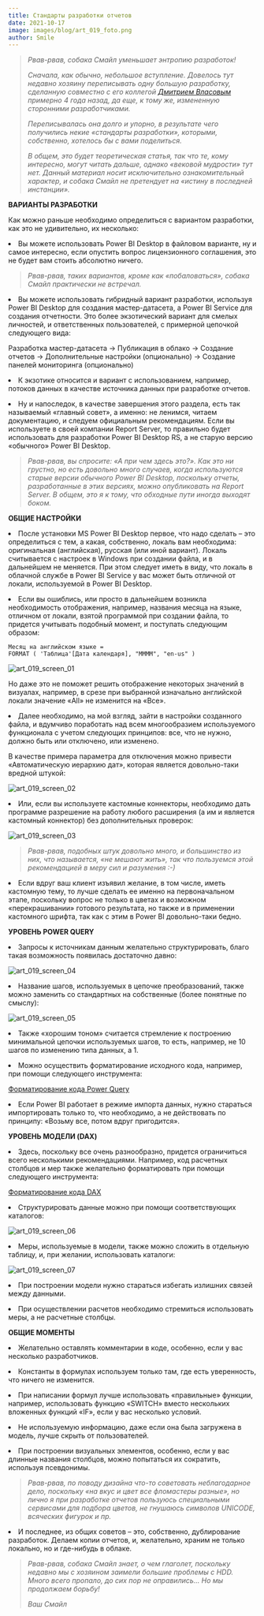 ```yaml
---
title: Стандарты разработки отчетов
date: 2021-10-17
image: images/blog/art_019_foto.png
author: Smile
---
```


> *Рвав-рвав, собака Смайл уменьшает энтропию разработок!*
>
> *Сначала, как обычно, небольшое вступление. Довелось тут недавно хозяину переписывать одну большую разработку, сделанную совместно с его коллегой [Дмитрием Власовым](https://dmitriyvlasov.ru) примерно 4 года назад, да еще, к тому же, измененную сторонними разработчиками.*
>
> *Переписывалась она долго и упорно, в результате чего получились некие «стандарты разработки», которыми, собственно, хотелось бы с вами поделиться.*
>
> *В общем, это будет теоретическая статья, так что те, кому интересно, могут читать дальше, однако «вековой мудрости» тут нет. Данный материал носит исключительно ознакомительный характер, и собака Смайл не претендует на «истину в последней инстанции».*


**ВАРИАНТЫ РАЗРАБОТКИ**

Как можно раньше необходимо определиться с вариантом разработки, как это не удивительно, их несколько: 

**<li>** Вы можете использовать Power BI Desktop в файловом варианте, ну и самое интересно, если опустить вопрос лицензионного соглашения, это не будет вам стоить абсолютно ничего.

> *Рвав-рвав, таких вариантов, кроме как «побаловаться», собака Смайл практически не встречал.*

**<li>** Вы можете использовать гибридный вариант разработки, используя Power BI Desktop для создания мастер-датасета, а Power BI Service для создания отчетности. Это более экзотический вариант для смелых личностей, и ответственных пользователей, с примерной цепочкой следующего вида:

Разработка мастер-датасета → Публикация в облако → Создание отчетов → Дополнительные настройки (опционально) → Создание панелей мониторинга (опционально)

**<li>** К экзотике относится и вариант с использованием, например, потоков данных в качестве источника данных при разработке отчетов.

**<li>** Ну и напоследок, в качестве завершения этого раздела, есть так называемый «главный совет», а именно: не ленимся, читаем документацию, и следуем официальным рекомендациям. Если вы используете в своей компании Report Server, то правильно будет использовать для разработки Power BI Desktop RS, а не старую версию «обычного» Power BI Desktop.

> *Рвав-рвав, вы спросите: «А при чем здесь это?». Как это ни грустно, но есть довольно много случаев, когда используются старые версии обычного Power BI Desktop, поскольку отчеты, разработанные в этих версиях, можно опубликовать на Report Server. В общем, это я к тому, что обходные пути иногда выходят боком.*


**ОБЩИЕ НАСТРОЙКИ**

**<li>** После установки MS Power BI Desktop первое, что надо сделать – это определиться с тем, а какая, собственно, локаль вам необходима: оригинальная (английская), русская (или иной вариант). Локаль считывается с настроек в Windows при создании файла, и в дальнейшем не меняется. При этом следует иметь в виду, что локаль в облачной службе в Power BI Service у вас может быть отличной от локали, используемой в Power BI Desktop.

**<li>** Если вы ошиблись, или просто в дальнейшем возникла необходимость отображения, например, названия месяца на языке, отличном от локали, взятой программой при создании файла, то придется учитывать подобный момент, и поступать следующим образом:

```dax
Месяц на английском языке = 
FORMAT ( 'Таблица'[Дата календаря], "MMMM", "en-us" )
```
![art_019_screen_01](https://kkadikin.ru/images/blog/art_019_screen_01.png)

Но даже это не поможет решить отображение некоторых значений в визуалах, например, в срезе при выбранной изначально английской локали значение «All» не изменится на «Все».

**<li>** Далее необходимо, на мой взгляд, зайти в настройки созданного файла, и вдумчиво поработать над всем многообразием используемого функционала с учетом следующих принципов: все, что не нужно, должно быть или отключено, или изменено.

В качестве примера параметра для отключения можно привести «Автоматическую иерархию дат», которая является довольно-таки вредной штукой:

![art_019_screen_02](https://kkadikin.ru/images/blog/art_019_screen_02.png)

**<li>** Или, если вы используете кастомные коннекторы, необходимо дать программе разрешение на работу любого расширения (а им и является кастомный коннектор) без дополнительных проверок:

![art_019_screen_03](https://kkadikin.ru/images/blog/art_019_screen_03.png)

> *Рвав-рвав, подобных штук довольно много, и большинство из них, что называется, «не мешают жить», так что пользуемся этой рекомендацией в меру сил и разумения :-)*

**<li>** Если вдруг ваш клиент изъявил желание, в том числе, иметь кастомную тему, то лучше сделать ее именно на первоначальном этапе, поскольку вопрос не только в цветах и возможном «перекрашивании» готового результата, но также и в применении кастомного шрифта, так как с этим в Power BI довольно-таки бедно.


**УРОВЕНЬ POWER QUERY**

**<li>** Запросы к источникам данным желательно структурировать, благо такая возможность появилась достаточно давно:

![art_019_screen_04](https://kkadikin.ru/images/blog/art_019_screen_04.png)

**<li>** Название шагов, используемых в цепочке преобразований, также можно заменить со стандартных на собственные (более понятные по смыслу):

![art_019_screen_05](https://kkadikin.ru/images/blog/art_019_screen_05.png)

**<li>** Также «хорошим тоном» считается стремление к построению минимальной цепочки используемых шагов, то есть, например, не 10 шагов по изменению типа данных, а 1. 

**<li>** Можно осуществить форматирование исходного кода, например, при помощи следующего инструмента:

[Форматирование кода Power Query](https://www.powerqueryformatter.com)

**<li>** Если Power BI работает в режиме импорта данных, нужно стараться импортировать только то, что необходимо, а не действовать по принципу: «Возьму все, потом вдруг пригодится».


**УРОВЕНЬ МОДЕЛИ (DAX)**

**<li>** Здесь, поскольку все очень разнообразно, придется ограничиться всего несколькими рекомендациями. Например, код расчетных столбцов и мер также желательно форматировать при помощи следующего инструмента:

[Форматирование кода DAX](https://www.daxformatter.com/)

**<li>** Структурировать данные можно при помощи соответствующих каталогов:

![art_019_screen_06](https://kkadikin.ru/images/blog/art_019_screen_06.png)

**<li>** Меры, используемые в модели, также можно сложить в отдельную таблицу, и, при желании, использовать каталоги:

![art_019_screen_07](https://kkadikin.ru/images/blog/art_019_screen_07.png)

**<li>** При построении модели нужно стараться избегать излишних связей между данными.

**<li>** При осуществлении расчетов необходимо стремиться использовать меры, а не расчетные столбцы.


**ОБЩИЕ МОМЕНТЫ**

**<li>** Желательно оставлять комментарии в коде, особенно, если у вас несколько разработчиков.

**<li>** Константы в формулах используем только там, где есть уверенность, что ничего не изменится.

**<li>** При написании формул лучше использовать «правильные» функции, например, использовать функцию «SWITCH» вместо нескольких вложенных функций «IF», если у вас несколько условий.

**<li>** Не используемую информацию, даже если она была загружена в модель, лучше скрыть от пользователей.

**<li>** При построении визуальных элементов, особенно, если у вас длинные названия столбцов, можно попытаться их сократить, используя псевдонимы.

> *Рвав-рвав, по поводу дизайна что-то советовать неблагодарное дело, поскольку «на вкус и цвет все фломастеры разные», но лично я при разработке отчетов пользуюсь специальными сервисами для подбора цветов, не гнушаюсь символов UNICODE, всяческих фигурок и пр.*

**<li>** И последнее, из общих советов – это, собственно, дублирование разработок. Делаем копии отчетов, и, желательно, храним не только локально, но и где-нибудь в облаке.

> *Рвав-рвав, собака Смайл знает, о чем глаголет, поскольку недавно мы с хозяином заимели большие проблемы с HDD. Много всего пропало, до сих пор не оправились… Но мы продолжаем борьбу!*
>
> *Ваш Смайл*
